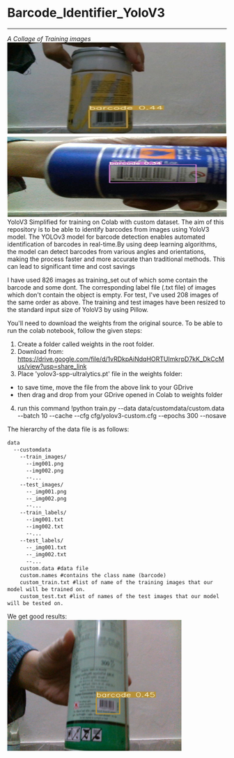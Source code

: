# Barcode_Identifier_YoloV3

_______
_A Collage of Training images_
<img src="https://raw.githubusercontent.com/shilpiprd/Barcode_Identifier_YoloV3/master/output/recognized_.jpeg" alt="Image" width="600" height="400">
YoloV3 Simplified for training on Colab with custom dataset. 
The aim of this repository is to be able to identify barcodes from images using YoloV3 model.
The YOLOv3 model for barcode detection  enables automated identification of barcodes in real-time.By using deep learning algorithms, the model can detect barcodes from various angles and orientations, making the process faster and more accurate than traditional methods. This can lead to significant time and cost savings

I have used 826 images as training_set out of which some contain the barcode and some dont. 
The corresponding label file (.txt file) of images which don't contain the object is empty. 
For test, I've used 208 images of the same order as above. 
The training and test images have been resized to the standard input size of YoloV3 by using Pillow. 


You'll need to download the weights from the original source. 
To be able to run the colab notebook, follow the given steps:
1. Create a folder called weights in the root folder.
2. Download from: https://drive.google.com/file/d/1vRDkpAiNdqHORTUImkrpD7kK_DkCcMus/view?usp=share_link
3. Place 'yolov3-spp-ultralytics.pt' file in the weights folder:
  * to save time, move the file from the above link to your GDrive
  * then drag and drop from your GDrive opened in Colab to weights folder
4. run this command
!python train.py --data data/customdata/custom.data --batch 10 --cache --cfg cfg/yolov3-custom.cfg --epochs 300 --nosave

The hierarchy of the data file is as follows:
```
data
  --customdata
    --train_images/
      --img001.png
      --img002.png
      --...
    --test_images/
      --_img001.png
      --_img002.png
      --...
    --train_labels/
      --img001.txt
      --img002.txt
      --...
    --test_labels/
      --_img001.txt 
      --_img002.txt
      --...
    custom.data #data file
    custom.names #contains the class name (barcode)
    custom_train.txt #list of name of the training images that our model will be trained on. 
    custom_test.txt #list of names of the test images that our model will be tested on.
```

We get good results: 
<img src="https://raw.githubusercontent.com/shilpiprd/Barcode_Identifier_YoloV3/master/output/320201211_4178_rgb.png" alt="Image" width="400" height="300">





